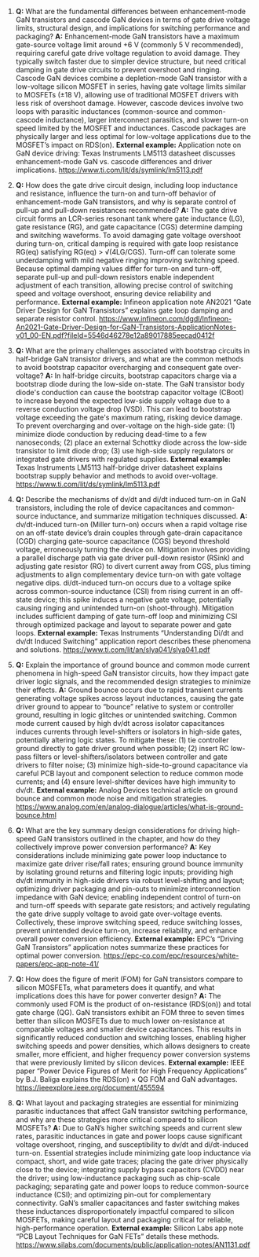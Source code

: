 1. **Q:** What are the fundamental differences between enhancement-mode GaN transistors and cascode GaN devices in terms of gate drive voltage limits, structural design, and implications for switching performance and packaging?
   **A:** Enhancement-mode GaN transistors have a maximum gate-source voltage limit around +6 V (commonly 5 V recommended), requiring careful gate drive voltage regulation to avoid damage. They typically switch faster due to simpler device structure, but need critical damping in gate drive circuits to prevent overshoot and ringing. Cascode GaN devices combine a depletion-mode GaN transistor with a low-voltage silicon MOSFET in series, having gate voltage limits similar to MOSFETs (±18 V), allowing use of traditional MOSFET drivers with less risk of overshoot damage. However, cascode devices involve two loops with parasitic inductances (common-source and common-cascode inductance), larger interconnect parasitics, and slower turn-on speed limited by the MOSFET and inductances. Cascode packages are physically larger and less optimal for low-voltage applications due to the MOSFET’s impact on RDS(on).
   **External example:** Application note on GaN device driving: Texas Instruments LM5113 datasheet discusses enhancement-mode GaN vs. cascode differences and driver implications. https://www.ti.com/lit/ds/symlink/lm5113.pdf

2. **Q:** How does the gate drive circuit design, including loop inductance and resistance, influence the turn-on and turn-off behavior of enhancement-mode GaN transistors, and why is separate control of pull-up and pull-down resistances recommended?
   **A:** The gate drive circuit forms an LCR-series resonant tank where gate inductance (LG), gate resistance (RG), and gate capacitance (CGS) determine damping and switching waveforms. To avoid damaging gate voltage overshoot during turn-on, critical damping is required with gate loop resistance RG(eq) satisfying RG(eq) > √(4LG/CGS). Turn-off can tolerate some underdamping with mild negative ringing improving switching speed. Because optimal damping values differ for turn-on and turn-off, separate pull-up and pull-down resistors enable independent adjustment of each transition, allowing precise control of switching speed and voltage overshoot, ensuring device reliability and performance.
   **External example:** Infineon application note AN2021 “Gate Driver Design for GaN Transistors” explains gate loop damping and separate resistor control. https://www.infineon.com/dgdl/Infineon-An2021-Gate-Driver-Design-for-GaN-Transistors-ApplicationNotes-v01_00-EN.pdf?fileId=5546d46278e12a89017885eecad0412f

3. **Q:** What are the primary challenges associated with bootstrap circuits in half-bridge GaN transistor drivers, and what are the common methods to avoid bootstrap capacitor overcharging and consequent gate over-voltage?
   **A:** In half-bridge circuits, bootstrap capacitors charge via a bootstrap diode during the low-side on-state. The GaN transistor body diode's conduction can cause the bootstrap capacitor voltage (CBoot) to increase beyond the expected low-side supply voltage due to a reverse conduction voltage drop (VSD). This can lead to bootstrap voltage exceeding the gate's maximum rating, risking device damage. To prevent overcharging and over-voltage on the high-side gate: (1) minimize diode conduction by reducing dead-time to a few nanoseconds; (2) place an external Schottky diode across the low-side transistor to limit diode drop; (3) use high-side supply regulators or integrated gate drivers with regulated supplies.
   **External example:** Texas Instruments LM5113 half-bridge driver datasheet explains bootstrap supply behavior and methods to avoid over-voltage. https://www.ti.com/lit/ds/symlink/lm5113.pdf

4. **Q:** Describe the mechanisms of dv/dt and di/dt induced turn-on in GaN transistors, including the role of device capacitances and common-source inductance, and summarize mitigation techniques discussed.
   **A:** dv/dt-induced turn-on (Miller turn-on) occurs when a rapid voltage rise on an off-state device’s drain couples through gate-drain capacitance (CGD) charging gate-source capacitance (CGS) beyond threshold voltage, erroneously turning the device on. Mitigation involves providing a parallel discharge path via gate driver pull-down resistor (RSink) and adjusting gate resistor (RG) to divert current away from CGS, plus timing adjustments to align complementary device turn-on with gate voltage negative dips. di/dt-induced turn-on occurs due to a voltage spike across common-source inductance (CSI) from rising current in an off-state device; this spike induces a negative gate voltage, potentially causing ringing and unintended turn-on (shoot-through). Mitigation includes sufficient damping of gate turn-off loop and minimizing CSI through optimized package and layout to separate power and gate loops.
   **External example:** Texas Instruments “Understanding Di/dt and dv/dt Induced Switching” application report describes these phenomena and solutions. https://www.ti.com/lit/an/slya041/slya041.pdf

5. **Q:** Explain the importance of ground bounce and common mode current phenomena in high-speed GaN transistor circuits, how they impact gate driver logic signals, and the recommended design strategies to minimize their effects.
   **A:** Ground bounce occurs due to rapid transient currents generating voltage spikes across layout inductances, causing the gate driver ground to appear to “bounce” relative to system or controller ground, resulting in logic glitches or unintended switching. Common mode current caused by high dv/dt across isolator capacitances induces currents through level-shifters or isolators in high-side gates, potentially altering logic states. To mitigate these: (1) tie controller ground directly to gate driver ground when possible; (2) insert RC low-pass filters or level-shifters/isolators between controller and gate drivers to filter noise; (3) minimize high-side-to-ground capacitance via careful PCB layout and component selection to reduce common mode currents; and (4) ensure level-shifter devices have high immunity to dv/dt.
   **External example:** Analog Devices technical article on ground bounce and common mode noise and mitigation strategies. https://www.analog.com/en/analog-dialogue/articles/what-is-ground-bounce.html

6. **Q:** What are the key summary design considerations for driving high-speed GaN transistors outlined in the chapter, and how do they collectively improve power conversion performance?
   **A:** Key considerations include minimizing gate power loop inductance to maximize gate driver rise/fall rates; ensuring ground bounce immunity by isolating ground returns and filtering logic inputs; providing high dv/dt immunity in high-side drivers via robust level-shifting and layout; optimizing driver packaging and pin-outs to minimize interconnection impedance with GaN device; enabling independent control of turn-on and turn-off speeds with separate gate resistors; and actively regulating the gate drive supply voltage to avoid gate over-voltage events. Collectively, these improve switching speed, reduce switching losses, prevent unintended device turn-on, increase reliability, and enhance overall power conversion efficiency.
   **External example:** EPC’s “Driving GaN Transistors” application notes summarize these practices for optimal power conversion. https://epc-co.com/epc/resources/white-papers/epc-app-note-41/

7. **Q:** How does the figure of merit (FOM) for GaN transistors compare to silicon MOSFETs, what parameters does it quantify, and what implications does this have for power converter design?
   **A:** The commonly used FOM is the product of on-resistance (RDS(on)) and total gate charge (QG). GaN transistors exhibit an FOM three to seven times better than silicon MOSFETs due to much lower on-resistance at comparable voltages and smaller device capacitances. This results in significantly reduced conduction and switching losses, enabling higher switching speeds and power densities, which allows designers to create smaller, more efficient, and higher frequency power conversion systems that were previously limited by silicon devices.
   **External example:** IEEE paper “Power Device Figures of Merit for High Frequency Applications” by B.J. Baliga explains the RDS(on) × QG FOM and GaN advantages. https://ieeexplore.ieee.org/document/455594

8. **Q:** What layout and packaging strategies are essential for minimizing parasitic inductances that affect GaN transistor switching performance, and why are these strategies more critical compared to silicon MOSFETs?
   **A:** Due to GaN’s higher switching speeds and current slew rates, parasitic inductances in gate and power loops cause significant voltage overshoot, ringing, and susceptibility to dv/dt and di/dt-induced turn-on. Essential strategies include minimizing gate loop inductance via compact, short, and wide gate traces; placing the gate driver physically close to the device; integrating supply bypass capacitors (CVDD) near the driver; using low-inductance packaging such as chip-scale packaging; separating gate and power loops to reduce common-source inductance (CSI); and optimizing pin-out for complementary connectivity. GaN’s smaller capacitances and faster switching makes these inductances disproportionately impactful compared to silicon MOSFETs, making careful layout and packaging critical for reliable, high-performance operation.
   **External example:** Silicon Labs app note “PCB Layout Techniques for GaN FETs” details these methods. https://www.silabs.com/documents/public/application-notes/AN1131.pdf
